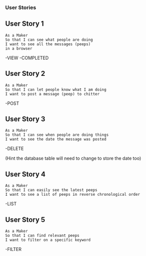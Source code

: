 ### User Stories

## User Story 1
```
As a Maker
So that I can see what people are doing
I want to see all the messages (peeps)
in a browser
```
-VIEW
-COMPLETED

## User Story 2
```
As a Maker
So that I can let people know what I am doing  
I want to post a message (peep) to chitter
```
-POST

## User Story 3
```
As a Maker
So that I can see when people are doing things
I want to see the date the message was posted
```
-DELETE

(Hint the database table will need to change to store the date too)

## User Story 4
```
As a Maker
So that I can easily see the latest peeps
I want to see a list of peeps in reverse chronological order
```
-LIST

## User Story 5
```
As a Maker
So that I can find relevant peeps
I want to filter on a specific keyword
```
-FILTER